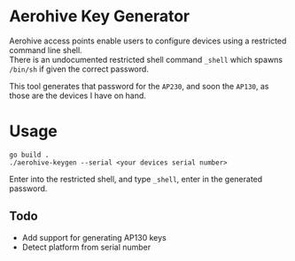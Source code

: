 # Aerohive Key Generator
Aerohive access points enable users to configure devices using a restricted command line shell.  
There is an undocumented restricted shell command `_shell` which spawns `/bin/sh` if given the correct password. 

This tool generates that password for the `AP230`, and soon the `AP130`, as those are the devices I have on hand.

# Usage

```
go build .
./aerohive-keygen --serial <your devices serial number>
```
Enter into the restricted shell, and type `_shell`, enter in the generated password.  

## Todo
- Add support for generating AP130 keys
- Detect platform from serial number





